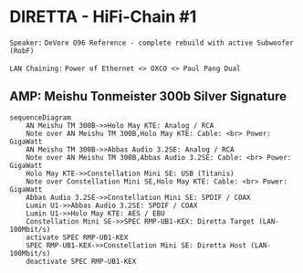 # DIRETTA - HiFi-Chain #1

`Speaker:` `DeVore O96 Reference - complete rebuild with active Subwoofer (RobF)`

`LAN Chaining:` `Power of Ethernet <> OXCO <> Paul Pang Dual`

## AMP: Meishu Tonmeister 300b Silver Signature

```mermaid
sequenceDiagram
    AN Meishu TM 300B->>Holo May KTE: Analog / RCA
    Note over AN Meishu TM 300B,Holo May KTE: Cable: <br> Power: GigaWatt
    AN Meishu TM 300B->>Abbas Audio 3.2SE: Analog / RCA
    Note over AN Meishu TM 300B,Abbas Audio 3.2SE: Cable: <br> Power: GigaWatt
    Holo May KTE->>Constellation Mini SE: USB (Titanis)
    Note over Constellation Mini SE,Holo May KTE: Cable: <br> Power: GigaWatt
    Abbas Audio 3.2SE->>Constellation Mini SE: SPDIF / COAX
    Lumin U1->>Abbas Audio 3.2SE: SPDIF / COAX
    Lumin U1->>Holo May KTE: AES / EBU
    Constellation Mini SE->>SPEC RMP-UB1-KEX: Diretta Target (LAN-100Mbit/s)
    activate SPEC RMP-UB1-KEX
    SPEC RMP-UB1-KEX->>Constellation Mini SE: Diretta Host (LAN-100Mbit/s)
    deactivate SPEC RMP-UB1-KEX
```
